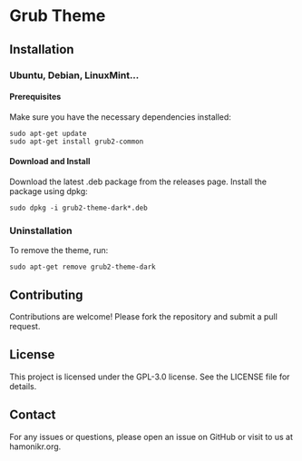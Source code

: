 # Grub Theme

## Installation

### Ubuntu, Debian, LinuxMint...

#### Prerequisites
Make sure you have the necessary dependencies installed:

```
sudo apt-get update
sudo apt-get install grub2-common
```

#### Download and Install
Download the latest .deb package from the releases page.
Install the package using dpkg:
```
sudo dpkg -i grub2-theme-dark*.deb
```

### Uninstallation
To remove the theme, run:

```
sudo apt-get remove grub2-theme-dark
```

## Contributing
Contributions are welcome! Please fork the repository and submit a pull request.

## License
This project is licensed under the GPL-3.0 license. See the LICENSE file for details.

## Contact
For any issues or questions, please open an issue on GitHub or visit to us at hamonikr.org.